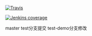 [![Travis](https://img.shields.io/travis/rust-lang/rust.svg)](https://github.com/yeahzgit/git-test)

[![Jenkins coverage](https://img.shields.io/jenkins/c/https/jenkins.qa.ubuntu.com/view/Utopic/view/All/job/address-book-service-utopic-i386-ci.svg)](https://github.com/yeahzgit/git-test)

master
test分支提交 test-demo分支修改
